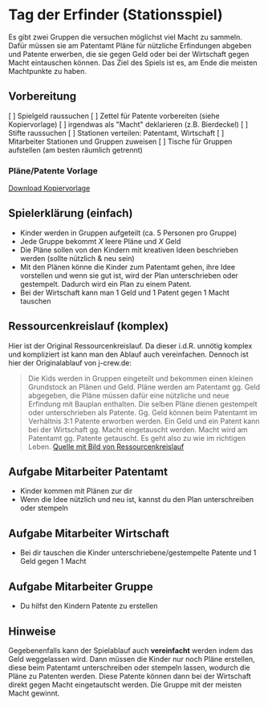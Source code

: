 # Tag der Erfinder (Stationsspiel)

Es gibt zwei Gruppen die versuchen möglichst viel Macht zu sammeln. Dafür müssen
sie am Patentamt Pläne für nützliche Erfindungen abgeben und Patente erwerben,
die sie gegen Geld oder bei der Wirtschaft gegen Macht eintauschen können. Das
Ziel des Spiels ist es, am Ende die meisten Machtpunkte zu haben.


## Vorbereitung
[ ] Spielgeld raussuchen
[ ] Zettel für Patente vorbereiten (siehe Kopiervorlage)
[ ] irgendwas als "Macht" deklarieren (z.B. Bierdeckel)
[ ] Stifte raussuchen
[ ] Stationen verteilen: Patentamt, Wirtschaft
[ ] Mitarbeiter Stationen und Gruppen zuweisen
[ ] Tische für Gruppen aufstellen (am besten räumlich getrennt)


### Pläne/Patente Vorlage
[Download Kopiervorlage](Kopiervorlage.pdf)


## Spielerklärung (einfach)
- Kinder werden in Gruppen aufgeteilt (ca. 5 Personen pro Gruppe)
- Jede Gruppe bekommt *X* leere Pläne und *X* Geld
- Die Pläne sollen von den Kindern mit kreativen Ideen beschrieben werden (sollte nützlich & neu sein)
- Mit den Plänen könne die Kinder zum Patentamt gehen, ihre Idee vorstellen und wenn sie gut ist, wird der Plan unterschrieben oder gestempelt. Dadurch wird ein Plan zu einem Patent.
- Bei der Wirtschaft kann man 1 Geld und 1 Patent gegen 1 Macht tauschen


## Ressourcenkreislauf (komplex)
Hier ist der Original Ressourcenkreislauf. Da dieser i.d.R. unnötig komplex und kompliziert ist kann man den Ablauf auch vereinfachen. Dennoch ist hier der Originalablauf von j-crew.de:
> Die Kids werden in Gruppen eingeteilt und bekommen einen kleinen Grundstock an Plänen und Geld. Pläne werden am Patentamt gg. Geld abgegeben, die Pläne müssen dafür eine nützliche und neue Erfindung mit Bauplan enthalten. Die selben Pläne dienen gestempelt oder unterschrieben als Patente. Gg. Geld können beim Patentamt im Verhältnis 3:1 Patente erworben werden. Ein Geld und ein Patent kann bei der Wirtschaft gg. Macht eingetauscht werden. Macht wird am Patentamt gg. Patente getauscht. Es geht also zu wie im richtigen Leben.
[Quelle mit Bild von Ressourcenkreislauf](http://spiele.j-crew.de/wiki/Der_Tag_der_Erfinder)


## Aufgabe Mitarbeiter Patentamt
- Kinder kommen mit Plänen zur dir
- Wenn die Idee nützlich und neu ist, kannst du den Plan unterschreiben oder stempeln


## Aufgabe Mitarbeiter Wirtschaft
- Bei dir tauschen die Kinder unterschriebene/gestempelte Patente und 1 Geld gegen 1 Macht


## Aufgabe Mitarbeiter Gruppe
- Du hilfst den Kindern Patente zu erstellen


## Hinweise
Gegebenenfalls kann der Spielablauf auch **vereinfacht** werden indem das Geld weggelassen wird. Dann müssen die Kinder nur noch Pläne erstellen, diese beim Patentamt unterschreiben oder stempeln lassen, wodurch die Pläne zu Patenten werden. Diese Patente können dann bei der Wirtschaft direkt gegen Macht eingetautscht werden. Die Gruppe mit der meisten Macht gewinnt.
